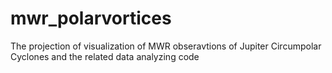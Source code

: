 # mwr_polarvortices
The projection of visualization of MWR obseravtions of Jupiter Circumpolar Cyclones and the related data analyzing code

